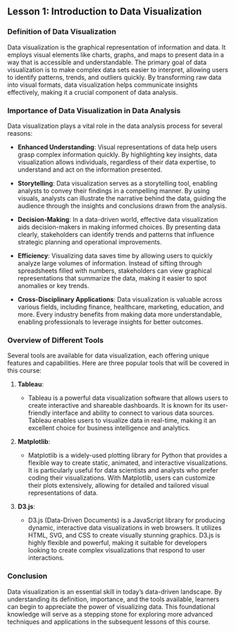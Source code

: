## Lesson 1: Introduction to Data Visualization

### Definition of Data Visualization

Data visualization is the graphical representation of information and data. It employs visual elements like charts, graphs, and maps to present data in a way that is accessible and understandable. The primary goal of data visualization is to make complex data sets easier to interpret, allowing users to identify patterns, trends, and outliers quickly. By transforming raw data into visual formats, data visualization helps communicate insights effectively, making it a crucial component of data analysis.

### Importance of Data Visualization in Data Analysis

Data visualization plays a vital role in the data analysis process for several reasons:

- **Enhanced Understanding**: Visual representations of data help users grasp complex information quickly. By highlighting key insights, data visualization allows individuals, regardless of their data expertise, to understand and act on the information presented.

- **Storytelling**: Data visualization serves as a storytelling tool, enabling analysts to convey their findings in a compelling manner. By using visuals, analysts can illustrate the narrative behind the data, guiding the audience through the insights and conclusions drawn from the analysis.

- **Decision-Making**: In a data-driven world, effective data visualization aids decision-makers in making informed choices. By presenting data clearly, stakeholders can identify trends and patterns that influence strategic planning and operational improvements.

- **Efficiency**: Visualizing data saves time by allowing users to quickly analyze large volumes of information. Instead of sifting through spreadsheets filled with numbers, stakeholders can view graphical representations that summarize the data, making it easier to spot anomalies or key trends.

- **Cross-Disciplinary Applications**: Data visualization is valuable across various fields, including finance, healthcare, marketing, education, and more. Every industry benefits from making data more understandable, enabling professionals to leverage insights for better outcomes.

### Overview of Different Tools

Several tools are available for data visualization, each offering unique features and capabilities. Here are three popular tools that will be covered in this course:

1. **Tableau**:
   - Tableau is a powerful data visualization software that allows users to create interactive and shareable dashboards. It is known for its user-friendly interface and ability to connect to various data sources. Tableau enables users to visualize data in real-time, making it an excellent choice for business intelligence and analytics.

2. **Matplotlib**:
   - Matplotlib is a widely-used plotting library for Python that provides a flexible way to create static, animated, and interactive visualizations. It is particularly useful for data scientists and analysts who prefer coding their visualizations. With Matplotlib, users can customize their plots extensively, allowing for detailed and tailored visual representations of data.

3. **D3.js**:
   - D3.js (Data-Driven Documents) is a JavaScript library for producing dynamic, interactive data visualizations in web browsers. It utilizes HTML, SVG, and CSS to create visually stunning graphics. D3.js is highly flexible and powerful, making it suitable for developers looking to create complex visualizations that respond to user interactions.

### Conclusion

Data visualization is an essential skill in today’s data-driven landscape. By understanding its definition, importance, and the tools available, learners can begin to appreciate the power of visualizing data. This foundational knowledge will serve as a stepping stone for exploring more advanced techniques and applications in the subsequent lessons of this course.
